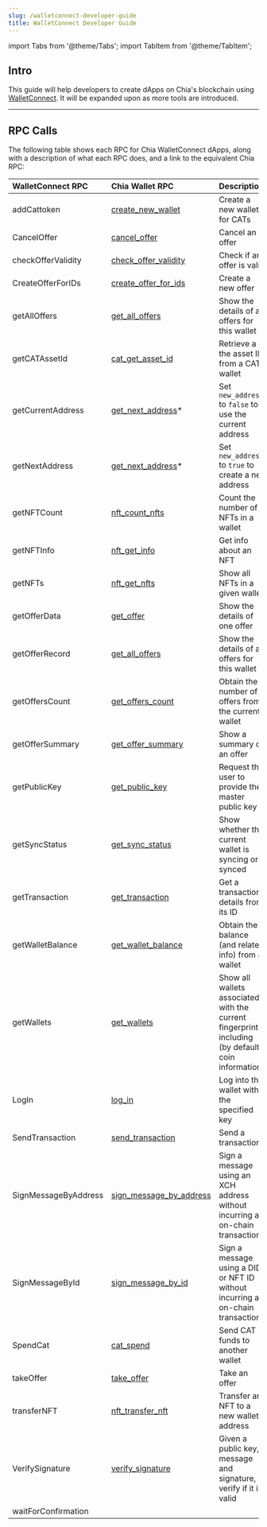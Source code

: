 ```yaml
---
slug: /walletconnect-developer-guide
title: WalletConnect Developer Guide
---
```


import Tabs from '@theme/Tabs';
import TabItem from '@theme/TabItem';

## Intro

This guide will help developers to create dApps on Chia's blockchain using [WalletConnect](https://walletconnect.com/). It will be expanded upon as more tools are introduced.

---

## RPC Calls

The following table shows each RPC for Chia WalletConnect dApps, along with a description of what each RPC does, and a link to the equivalent Chia RPC:

| WalletConnect RPC    | Chia Wallet RPC                                                | Description                                                                                       |
| :------------------- | :------------------------------------------------------------- | :------------------------------------------------------------------------------------------------ |
| addCattoken          | [create_new_wallet](/wallet-rpc#create_new_wallet)             | Create a new wallet for CATs                                                                      |
| CancelOffer          | [cancel_offer](/wallet-rpc#cancel_offer)                       | Cancel an offer                                                                                   |
| checkOfferValidity   | [check_offer_validity](/wallet-rpc#check_offer_validity)       | Check if an offer is valid                                                                        |
| CreateOfferForIDs    | [create_offer_for_ids](/wallet-rpc#create_offer_for_ids)       | Create a new offer                                                                                |
| getAllOffers         | [get_all_offers](/wallet-rpc#get_all_offers)                   | Show the details of all offers for this wallet                                                    |
| getCATAssetId        | [cat_get_asset_id](/wallet-rpc#cat_get_asset_id)               | Retrieve a the asset ID from a CAT wallet                                                         |
| getCurrentAddress    | [get_next_address](/wallet-rpc#get_next_address)\*             | Set `new_address` to `false` to use the current address                                           |
| getNextAddress       | [get_next_address](/wallet-rpc#get_next_address)\*             | Set `new_address` to `true` to create a new address                                               |
| getNFTCount          | [nft_count_nfts](/nft-rpc/#nft_count_nfts)                     | Count the number of NFTs in a wallet                                                              |
| getNFTInfo           | [nft_get_info](/nft-rpc/#nft_get_info)                         | Get info about an NFT                                                                             |
| getNFTs              | [nft_get_nfts](/nft-rpc/#nft_get_nfts)                         | Show all NFTs in a given wallet                                                                   |
| getOfferData         | [get_offer](/wallet-rpc#get_offer)                             | Show the details of one offer                                                                     |
| getOfferRecord       | [get_all_offers](/wallet-rpc#get_all_offers)                   | Show the details of all offers for this wallet                                                    |
| getOffersCount       | [get_offers_count](/wallet-rpc#get_offers_count)               | Obtain the number of offers from the current wallet                                               |
| getOfferSummary      | [get_offer_summary](/wallet-rpc#get_offer_summary)             | Show a summary of an offer                                                                        |
| getPublicKey         | [get_public_key](/daemon-rpc#get_public_key)                   | Request the user to provide their master public key                                               |
| getSyncStatus        | [get_sync_status](/wallet-rpc#get_sync_status)                 | Show whether the current wallet is syncing or synced                                              |
| getTransaction       | [get_transaction](/wallet-rpc#get_transaction)                 | Get a transaction's details from its ID                                                           |
| getWalletBalance     | [get_wallet_balance](/wallet-rpc#get_wallet_balance)           | Obtain the balance (and related info) from a wallet                                               |
| getWallets           | [get_wallets](/wallet-rpc#get_wallets)                         | Show all wallets associated with the current fingerprint, including (by default) coin information |
| LogIn                | [log_in](/wallet-rpc#log_in)                                   | Log into the wallet with the specified key                                                        |
| SendTransaction      | [send_transaction](/wallet-rpc#send_transaction)               | Send a transaction                                                                                |
| SignMessageByAddress | [sign_message_by_address](/wallet-rpc#sign_message_by_address) | Sign a message using an XCH address without incurring an on-chain transaction                     |
| SignMessageById      | [sign_message_by_id](/wallet-rpc#sign_message_by_id)           | Sign a message using a DID or NFT ID without incurring an on-chain transaction                    |
| SpendCat             | [cat_spend](/wallet-rpc#cat_spend)                             | Send CAT funds to another wallet                                                                  |
| takeOffer            | [take_offer](/wallet-rpc#take_offer)                           | Take an offer                                                                                     |
| transferNFT          | [nft_transfer_nft](/nft-rpc#nft_transfer_nft)                  | Transfer an NFT to a new wallet address                                                           |
| VerifySignature      | [verify_signature](wallet-rpc#verify_signature)                | Given a public key, message and signature, verify if it is valid                                  |
| waitForConfirmation  |                                                                |                                                                                                   |
